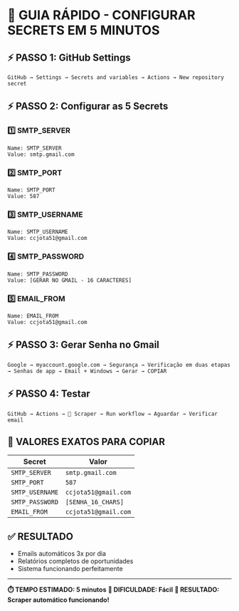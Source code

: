 # 🚀 GUIA RÁPIDO - CONFIGURAR SECRETS EM 5 MINUTOS

## ⚡ **PASSO 1: GitHub Settings**
```
GitHub → Settings → Secrets and variables → Actions → New repository secret
```

## ⚡ **PASSO 2: Configurar as 5 Secrets**

### **1️⃣ SMTP_SERVER**
```
Name: SMTP_SERVER
Value: smtp.gmail.com
```

### **2️⃣ SMTP_PORT**
```
Name: SMTP_PORT
Value: 587
```

### **3️⃣ SMTP_USERNAME**
```
Name: SMTP_USERNAME
Value: ccjota51@gmail.com
```

### **4️⃣ SMTP_PASSWORD**
```
Name: SMTP_PASSWORD
Value: [GERAR NO GMAIL - 16 CARACTERES]
```

### **5️⃣ EMAIL_FROM**
```
Name: EMAIL_FROM
Value: ccjota51@gmail.com
```

## ⚡ **PASSO 3: Gerar Senha no Gmail**
```
Google → myaccount.google.com → Segurança → Verificação em duas etapas → Senhas de app → Email + Windows → Gerar → COPIAR
```

## ⚡ **PASSO 4: Testar**
```
GitHub → Actions → 🚀 Scraper → Run workflow → Aguardar → Verificar email
```

## 🎯 **VALORES EXATOS PARA COPIAR**

| Secret | Valor |
|--------|-------|
| `SMTP_SERVER` | `smtp.gmail.com` |
| `SMTP_PORT` | `587` |
| `SMTP_USERNAME` | `ccjota51@gmail.com` |
| `SMTP_PASSWORD` | `[SENHA_16_CHARS]` |
| `EMAIL_FROM` | `ccjota51@gmail.com` |

## ✅ **RESULTADO**
- Emails automáticos 3x por dia
- Relatórios completos de oportunidades
- Sistema funcionando perfeitamente

---

**⏱️ TEMPO ESTIMADO: 5 minutos**
**🎯 DIFICULDADE: Fácil**
**🚀 RESULTADO: Scraper automático funcionando!**
